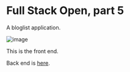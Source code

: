 # Full Stack Open, part 5

A bloglist application.

![image](https://user-images.githubusercontent.com/85225433/182677669-319f02e7-9942-4678-a7fb-267961814ce1.png)

This is the front end.

Back end is [here](https://github.com/ajlakanen/fullstackopen-osa4-blogs-back).
